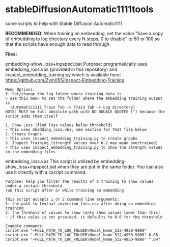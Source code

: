 # stableDiffusionAutomatic1111tools
some scripts to help with Stable Diffusion Automatic1111

**RECOMMENDED:**
  When training an embedding, set the value "Save a copy of embedding to log directory every N steps, 0 to disable"
  to 50 or 100 so that the scripts have enough data to read through

**Files:**

  embedding-show_loss+inpspect.bat
    Purpose: programatically uses embedding_loss.vbs (provided in this repository) and inspect_embedding_training.py which is available here:
      https://github.com/Zyin055/Inspect-Embedding-Training
    
    Menu Options:
    f. Set/change the log folder where training data is
    ~ use this menu to set the folder where the embedding training output is
      (Automatic1111 Train Tab -> Train Tab -> Log directory)
    NOTE: MUST be full absolute path with NO DOUBLE QUOTES (") because the script adds them itself

    1. Show Loss (find loss values below threshold)
    ~ this uses mbedding_loss.vbs, see section for that file below
    2. Create Graphs
    ~ this uses inspect_embedding_training.py to create graphs
    3. Inspect Training (strength values over 0.2 may mean overtrained)
    ~ this uses inspect_embedding_training.py to show the strength values in the embedding files

  embedding_loss.vbs
    This script is utilized by embedding-show_loss+inpspect.bat when they are put in the same folder.
    You can also use it directly with a cscript command.
    
    Purpose: help you filter the results of a training to show values under a certain threshold
    run this script after or while training an embedding

    this script accepts 1 or 2 command line arguments:
    1: the path to textual_inversion_loss.csv after doing an embedding training
    2: the threhold of values to show (only show values lower than this)
    ~ if this value is not provided, it defaults to 0.6 for the threshold
  
    Example commands:
    csript.exe "~FULL_PATH_TO_LOG_FOLDER\Model_Name_512-4950-9800"
    csript.exe "~FULL_PATH_TO_LOG_FOLDER\Model_Name_512-4950-9800" 0.08
    csript.exe "~FULL_PATH_TO_LOG_FOLDER\Model_Name_512-4950-9800" ".04"
  
  
  
  
